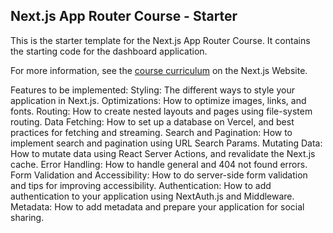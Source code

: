 ## Next.js App Router Course - Starter

This is the starter template for the Next.js App Router Course. It contains the starting code for the dashboard application.

For more information, see the [course curriculum](https://nextjs.org/learn) on the Next.js Website.

Features to be implemented:
Styling: The different ways to style your application in Next.js.
Optimizations: How to optimize images, links, and fonts.
Routing: How to create nested layouts and pages using file-system routing.
Data Fetching: How to set up a database on Vercel, and best practices for fetching and streaming.
Search and Pagination: How to implement search and pagination using URL Search Params.
Mutating Data: How to mutate data using React Server Actions, and revalidate the Next.js cache.
Error Handling: How to handle general and 404 not found errors.
Form Validation and Accessibility: How to do server-side form validation and tips for improving accessibility.
Authentication: How to add authentication to your application using NextAuth.js and Middleware.
Metadata: How to add metadata and prepare your application for social sharing.
